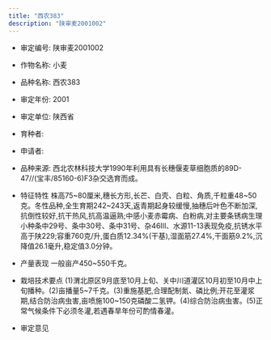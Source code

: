 ```yaml
---
title: "西农383"
description: "陕审麦2001002"
---
```

* 审定编号:  陕审麦2001002

*  作物名称:  小麦

*  品种名称:  西农383

*  审定年份:  2001

*  审定单位:  陕西省

* 育种者:  

*  申请者:  

*  品种来源:  西北农林科技大学1990年利用具有长穗偃麦草细胞质的89D-47//(宝丰/85160-6)F3杂交选育而成。

*  特征特性
株高75~80厘米,穗长方形,长芒、白壳、白粒、角质,千粒重48~50克。冬性品种,全生育期242~243天,返青期起身较缓慢,抽穗后叶色不断加深,抗倒性较好,抗干热风,抗高温逼熟;中感小麦赤霉病、白粉病,对主要条锈病生理小种条中29号、条中30号、条中31号、杂46Ⅲ、水源11-13表现免疫,抗锈水平高于陕229;容重760克/升,蛋白质12.34%(干基),湿面筋27.4%,干面筋9.2%,沉降值26.1毫升,稳定值3.0分钟。

*  产量表现
一般亩产450~550千克。

*  栽培技术要点
(1)渭北原区9月底至10月上旬、关中川道灌区10月初至10月中上旬播种。(2)亩播量5~7千克。(3)重施基肥,合理配制氮、磷比例;开花至灌浆期,结合防治病虫害,亩喷施100~150克磷酸二氢钾。(4)综合防治病虫害。(5)正常气候条件下必须冬灌,若遇春旱年份可酌情春灌。

*  审定意见

